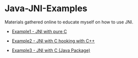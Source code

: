 # Java-JNI-Examples
Materials gathered online to educate  myself on how to use JNI.

- [Example1 - JNI with pure C](
  https://github.com/KeeUka/Java-JNI-Examples/tree/master/Example1)

- [Example2 - JNI with C hooking with C++](
  https://github.com/KeeUka/Java-JNI-Examples/tree/master/Example2)

- [Example3 - JNI with C (Java Package)](
  https://github.com/KeeUka/Java-JNI-Examples/tree/master/Example3)
